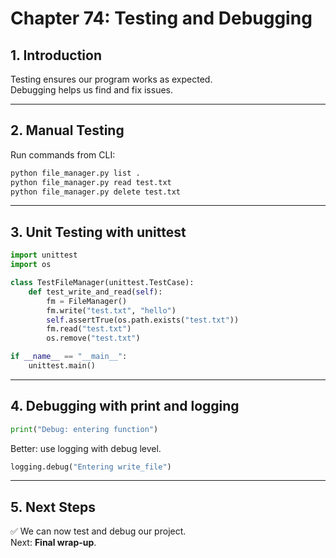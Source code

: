 # Chapter 74: Testing and Debugging

## 1. Introduction
Testing ensures our program works as expected.  
Debugging helps us find and fix issues.

---

## 2. Manual Testing
Run commands from CLI:
```bash
python file_manager.py list .
python file_manager.py read test.txt
python file_manager.py delete test.txt
```

---

## 3. Unit Testing with unittest
```python
import unittest
import os

class TestFileManager(unittest.TestCase):
    def test_write_and_read(self):
        fm = FileManager()
        fm.write("test.txt", "hello")
        self.assertTrue(os.path.exists("test.txt"))
        fm.read("test.txt")
        os.remove("test.txt")

if __name__ == "__main__":
    unittest.main()
```

---

## 4. Debugging with print and logging
```python
print("Debug: entering function")
```

Better: use logging with debug level.

```python
logging.debug("Entering write_file")
```

---

## 5. Next Steps
✅ We can now test and debug our project.  
Next: **Final wrap-up**.
